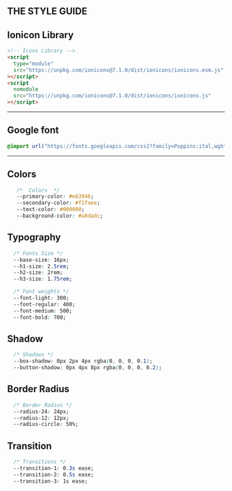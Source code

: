 ## THE STYLE GUIDE

## Ionicon Library
```html
<!-- Icons Library -->
<script
  type="module"
  src="https://unpkg.com/ionicons@7.1.0/dist/ionicons/ionicons.esm.js"
></script>
<script
  nomodule
  src="https://unpkg.com/ionicons@7.1.0/dist/ionicons/ionicons.js"
></script>
```

---

## Google font

```css
@import url("https://fonts.googleapis.com/css2?family=Poppins:ital,wght@0,100;0,200;0,300;0,400;0,500;0,600;0,700;0,800;0,900;1,100;1,200;1,300;1,400;1,500;1,600;1,700;1,800;1,900&display=swap");

```
---

## Colors

```css
   /*  Colors  */
   --primary-color: #e63946;
   --secondary-color: #f1faee;
   --text-color: #000000;
   --background-color: #a8dadc;
```

## Typography

```css
  /* Fonts Size */
  --base-size: 16px;
  --h1-size: 2.5rem;
  --h2-size: 2rem;
  --h3-size: 1.75rem;

  /* Font weights */
  --font-light: 300;
  --font-regular: 400;
  --font-medium: 500;
  --font-bold: 700;
```

## Shadow

```css
  /* Shadows */
  --box-shadow: 0px 2px 4px rgba(0, 0, 0, 0.1);
  --button-shadow: 0px 4px 8px rgba(0, 0, 0, 0.2);
```

## Border Radius

```css
  /* Border Radius */
  --radius-24: 24px;
  --radius-12: 12px;
  --radius-circle: 50%;
```

## Transition

```css
  /* Transitions */
  --transition-1: 0.3s ease;
  --transition-2: 0.5s ease;
  --transition-3: 1s ease;
```
